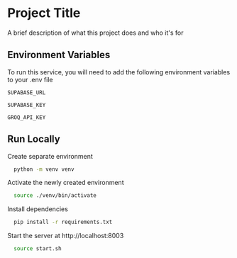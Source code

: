 
# Project Title

A brief description of what this project does and who it's for

## Environment Variables

To run this service, you will need to add the following environment variables to your .env file

`SUPABASE_URL`

`SUPABASE_KEY`

`GROQ_API_KEY`


## Run Locally

Create separate environment

```bash
  python -m venv venv
```

Activate the newly created environment

```bash
  source ./venv/bin/activate 
```

Install dependencies

```bash
  pip install -r requirements.txt
```

Start the server at http://localhost:8003

```bash
  source start.sh
```

